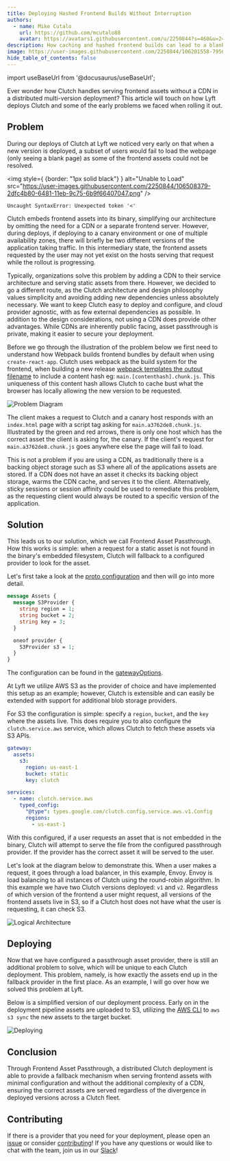 ```yaml
---
title: Deploying Hashed Frontend Builds Without Interruption
authors:
  - name: Mike Cutalo
    url: https://github.com/mcutalo88
    avatar: https://avatars1.githubusercontent.com/u/2250844?s=460&u=24deb32096e9f892cc91a6ff1ca1af50193b1fbd&v=4
description: How caching and hashed frontend builds can lead to a blank screen; and how to fix it.
image: https://user-images.githubusercontent.com/2250844/106201558-7956e700-616d-11eb-887d-28410b67d558.png
hide_table_of_contents: false
---
```


import useBaseUrl from '@docusaurus/useBaseUrl';

Ever wonder how Clutch handles serving frontend assets without a CDN in a distributed multi-version deployment?
This article will touch on how Lyft deploys Clutch and some of the early problems we faced when rolling it out.

<!--truncate-->

## Problem

During our deploys of Clutch at Lyft we noticed very early on that when a new version is deployed,
a subset of users would fail to load the webpage (only seeing a blank page) as some of the frontend assets could not be resolved.

<img style={ {border: "1px solid black"} } alt="Unable to Load" src="https://user-images.githubusercontent.com/2250844/106508379-2dfc4b80-6481-11eb-9c75-6b9f66407047.png" />

```text
Uncaught SyntaxError: Unexpected token '<'
```

Clutch embeds frontend assets into its binary, simplifying our architecture by omitting the need for a CDN or a separate frontend server.
However, during deploys, if deploying to a canary environment or one of multiple availability zones, there will briefly be two different versions of the application taking traffic.
In this intermediary state, the frontend assets requested by the user may not yet exist on the hosts serving that request while the rollout is progressing.

Typically, organizations solve this problem by adding a CDN to their service architecture and serving static assets from there.
However, we decided to go a different route, as the Clutch architecture and design philosophy values simplicity and avoiding adding new dependencies unless absolutely necessary.
We want to keep Clutch easy to deploy and configure, and cloud provider agnostic, with as few external dependencies as possible.
In addition to the design considerations, not using a CDN does provide other advantages.
While CDNs are inherently public facing, asset passthrough is private, making it easier to secure your deployment.

Before we go through the illustration of the problem below we first need to understand how Webpack builds frontend bundles by default when using `create-react-app`.
Clutch uses webpack as the build system for the frontend,
when building a new release [webpack templates the output filename](https://webpack.js.org/guides/caching/#output-filenames) to include a content hash eg: `main.[contenthash].chunk.js`.
This uniqueness of this content hash allows Clutch to cache bust what the browser has locally allowing the new version to be requested.

<img alt="Problem Diagram" src="https://user-images.githubusercontent.com/2250844/106201546-765bf680-616d-11eb-83d3-c70cf93ba252.png" />

The client makes a request to Clutch and a canary host responds with an `index.html` page with a script tag asking for `main.a3762de8.chunk.js`.
Illustrated by the green and red arrows, there is only one host which has the correct asset the client is asking for, the canary.
If the client's request for `main.a3762de8.chunk.js` goes anywhere else the page will fail to load.

This is not a problem if you are using a CDN, as traditionally there is a backing object storage such as S3 where all of the applications assets are stored.
If a CDN does not have an asset it checks its backing object storage, warms the CDN cache, and serves it to the client.
Alternatively, sticky sessions or session affinity could be used to remediate this problem,
as the requesting client would always be routed to a specific version of the application.

## Solution

This leads us to our solution, which we call Frontend Asset Passthrough.
How this works is simple: when a request for a static asset is not found in the binary's embedded filesystem,
Clutch will fallback to a configured provider to look for the asset.

Let's first take a look at the [proto configuration](https://github.com/lyft/clutch/blob/890245e7d2a1bf91623a9e74b39f1083dbd5ea2c/api/config/gateway/v1/gateway.proto#L105-L119) and then will go into more detail.

```protobuf
message Assets {
  message S3Provider {
    string region = 1;
    string bucket = 2;
    string key = 3;
  }

  oneof provider {
    S3Provider s3 = 1;
  }
}
```

The configuration can be found in the [gatewayOptions](/docs/configuration#gatewayoptions).

At Lyft we utilize AWS S3 as the provider of choice and have implemented this setup as an example;
however, Clutch is extensible and can easily be extended with support for additional blob storage providers.

For S3 the configuration is simple: specify a `region`, `bucket`, and the `key` where the assets live.
This does require you to also configure the `clutch.service.aws` service,
which allows Clutch to fetch these assets via S3 APIs.

```yaml
gateway:
  assets:
    s3:
      region: us-east-1
      bucket: static
      key: clutch

services:
  - name: clutch.service.aws
    typed_config:
      "@type": types.google.com/clutch.config.service.aws.v1.Config
      regions:
        - us-east-1
```

With this configured, if a user requests an asset that is not embedded in the binary, Clutch will attempt to serve the file from the configured passthrough provider.
If the provider has the correct asset it will be served to the user.

Let's look at the diagram below to demonstrate this.
When a user makes a request, it goes through a load balancer, in this example, Envoy.
Envoy is load balancing to all instances of Clutch using the round-robin algorithm.
In this example we have two Clutch versions deployed: `v1` and `v2`.
Regardless of which version of the frontend a user might request, all versions of the frontend assets live in S3,
so if a Clutch host does not have what the user is requesting, it can check S3.

<img alt="Logical Architecture" src="https://user-images.githubusercontent.com/2250844/106201558-7956e700-616d-11eb-887d-28410b67d558.png" />


## Deploying

Now that we have configured a passthrough asset provider, there is still an additional problem to solve, which will be unique to each Clutch deployment.
This problem, namely, is how exactly the assets end up in the fallback provider in the first place.
As an example, I will go over how we solved this problem at Lyft.

Below is a simplified version of our deployment process.
Early on in the deployment pipeline assets are uploaded to S3,
utilizing the [AWS CLI](https://docs.aws.amazon.com/cli/latest/reference/s3/sync.html) to `aws s3 sync` the new assets to the target bucket.

<img alt="Deploying" src="https://user-images.githubusercontent.com/2250844/106201560-7956e700-616d-11eb-9f9d-a4b1345bcf41.png" />

## Conclusion

Through Frontend Asset Passthrough, a distributed Clutch deployment is able to provide a fallback mechanism
when serving frontend assets with minimal configuration and without the additional complexity of a CDN,
ensuring the correct assets are served regardless of the divergence in deployed versions across a Clutch fleet.

## Contributing

If there is a provider that you need for your deployment, please open an [issue](https://github.com/lyft/clutch/issues) or consider [contributing](https://github.com/lyft/clutch#contributing)!
If you have any questions or would like to chat with the team, join us in our [Slack](/docs/community)!
